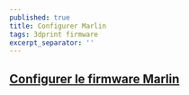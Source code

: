 ```yaml
---
published: true
title: Configurer Marlin
tags: 3dprint firmware
excerpt_separator: ''
---
```

## [Configurer le firmware Marlin](http://solidutopia.com/fr/configurer-le-firmware-marlin/)

